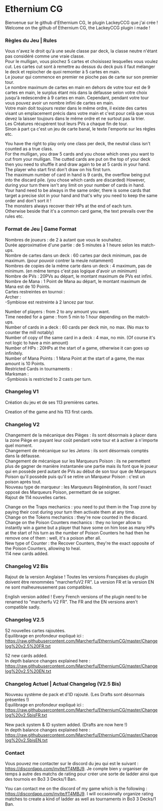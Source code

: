 # Ethernium CG
Bienvenue sur le github d'Ethernium CG, le plugin LackeyCCG que j'ai crée !
Welcome on the github of Ethernium CG, the LackeyCCG plugin i made !

### Règles du Jeu | Rules
Vous n'avez le droit qu'à une seule classe par deck, la classe neutre n'étant pas considéré comme une vraie classe.  
Pour le mulligan, vous piochez 5 cartes et choisissez lesquelles vous voulez cut. Les cartes cut sont à remettre au dessus du deck puis il faut mélanger le deck et repiocher de quoi remonter à 5 cartes en main.  
Le joueur qui commence en premier ne pioche pas de carte sur son premier tour.  
Le nombre maximum de cartes en main en dehors de votre tour est de 9 cartes en main, le surplus étant mis dans la défausse selon votre choix jusqu'à redescendre à 9 cartes en main. Cependant, pendant votre tour vous pouvez avoir un nombre infini de cartes en main.  
Votre main doit toujours rester dans le même ordre, il existe des cartes visant un emplacement précis dans votre main et c'est pour celà que vous devez la laisser toujours dans le même ordre et ne surtout pas la trier.  
Les Créatures récupèrent tout leurs PVs a chaque fin de tour.  
Sinon à part ça c'est un jeu de carte banal, le texte l'emporte sur les règles etc.  
  
You have the right to play only one class per deck, the neutral class isn't counted as a true class.  
For the mulligan, you draw 5 cards and you chose which ones you want to cut from your mulligan. The cutted cards are put on the top of your deck then you need to shuffle it and draw again to be at 5 cards in your hand.  
The player who start first don't draw on his first turn.  
The maximum number of card in hand is 9 cards, the overflow being put into the discard pile. (you chose which cards are discarded) However, during your turn there isn't any limit on your number of cards in hand.  
Your hand need to be always in the same order, there is some cards that target a precise slot in your hand and that's why you need to keep the same order and don't sort it !  
The monsters always recover their HPs at the end of each turn.  
Otherwise beside that it's a common card game, the text prevails over the rules etc.  
  
### Format de Jeu | Game Format
Nombres de joueurs : de 2 à autant que vous le souhaitez.  
Durée approximative d'une partie : de 5 minutes à 1 heure selon les match-ups.  
Nombre de cartes dans un deck : 60 cartes par deck minimum, pas de maximum. (pour pouvoir contrer la meule notamment)  
Nombres de copies de la même carte dans un deck : 4 maximum, pas de minimum. (en même temps c'est pas logique d'avoir un minimum)  
Nombre de PVs : 20PVs au départ, le montant maximum de PVs est infini.  
Nombre de Mana : 1 Point de Mana au départ, le montant maximum de Mana est de 10 Points.  
Cartes restreintes en tournoi :  
Archer :  
  -Symbiose est restreinte à 2 lancez par tour.  
  
Number of players : from 2 to any amount you want.  
Time needed for a game : from 5 min to 1 hour depending on the match-ups.  
Number of cards in a deck : 60 cards per deck min, no max. (No max to counter the mill notably)  
Number of copy of the same card in a deck : 4 max, no min. (Of course it's not logic to have a min amount)  
Number of HPs : 20HPs at the start of a game, otherwise it can goes up infinitely.  
Number of Mana Points : 1 Mana Point at the start of a game, the max amount is 10 Points.  
Restricted Cards in tournaments :  
Marksman :  
  -Symbiosis is restricted to 2 casts per turn.  
  
### Changelog V1
Création du jeu et de ses 113 premières cartes.  
  
Creation of the game and his 113 first cards.  
  
### Changelog V2
Changement de la mécanique des Pièges : ils sont désormais à placer dans la zone Piège en payant leur coût pendant votre tour et à activer à n'importe quel moment.  
Changement de mécanique sur les Jetons : ils sont désormais comptés dans la défausse.  
Changement de mécanique sur les Marqueurs Poison : ils ne permettent plus de gagner de manière instantanée une partie mais ils font que le joueur qui en possède perd autant de PVs au début de son tour que de Marqueurs Poison qu'il possède puis qu'il se retire un Marqueur Poison : c'est un poison après tout.  
Nouveau type de marqueur : les Marqueurs Régénération, ils sont l'exact opposé des Marqueurs Poison, permettant de se soigner.  
Rajout de 114 nouvelles cartes.  
  
Change on the Traps mechanics : you need to put them in the Trap zone by paying their cost during your turn then activate them at any time.  
Change on the Tokens mechanics : they're now counted in the discard.  
Change on the Poison Counters mechanics : they no longer allow to instantly win a game but a player that have some on him lose as many HPs at the start of his turn as the number of Poison Counters he had then he remove one of them : well, it's a poison after all.  
New type of Counter : the Recover Counters, they're the exact opposite of the Poison Counters, allowing to heal.  
114 new cards added.  
  
### Changelog V2 Bis
Rajout de la version Anglaise ! Toutes les versions Françaises du plugin doivent être renommées "marcherfuV2 FR". La version FR et la version EN ne sont malheureusement pas compatibles.  
  
English version added ! Every French versions of the plugin need to be renamed to "marcherfu V2 FR". The FR and the EN versions aren't compatible sadly.  
  
### Changelog V2.5
52 nouvelles cartes rajoutées.  
Équilibrage en profondeur expliqué ici :  
https://raw.githubusercontent.com/Marcherfu/EtherniumCG/master/Changelog%20v2.5%20FR.txt  
  
52 new cards added.  
In depth balance changes explained here :  
https://raw.githubusercontent.com/Marcherfu/EtherniumCG/master/Changelog%20v2.5%20EN.txt  
  
### Changelog Actuel | Actual Changelog (V2.5 Bis)
Nouveau système de pack et d'ID rajouté. (Les Drafts sont désormais présentes !)  
Équilibrage en profondeur expliqué ici :  
https://raw.githubusercontent.com/Marcherfu/EtherniumCG/master/Changelog%20v2.5bisFR.txt  
  
New pack system & ID system added. (Drafts are now here !)  
In depth balance changes explained here :  
https://raw.githubusercontent.com/Marcherfu/EtherniumCG/master/Changelog%20v2.5bisEN.txt  
  
### Contact
Vous pouvez me contacter sur le discord du jeu qui est le suivant : https://discordapp.com/invite/fT4MBJ9. Je compte bien y organiser de temps à autre des matchs de rating pour créer une sorte de ladder ainsi que des tournois en Bo3 3 Decks/1 Ban.  
  
You can contact me on the discord of my game which is the following : https://discordapp.com/invite/fT4MBJ9. I will occasionally organize rating matches to create a kind of ladder as well as tournaments in Bo3 3 Decks/1 Ban.
